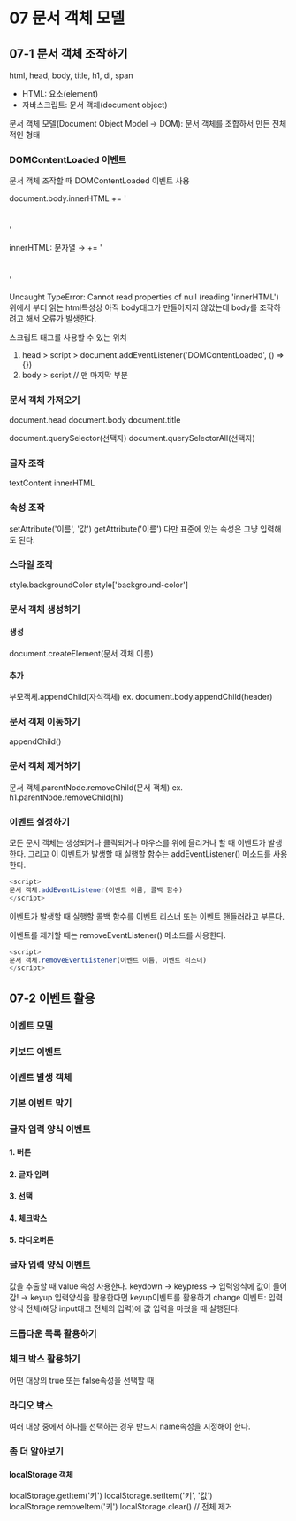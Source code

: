 # 07 문서 객체 모델
## 07-1 문서 객체 조작하기

html, head, body, title, h1, di, span
- HTML: 요소(element)
- 자바스크립트: 문서 객체(document object)

문서 객체 모델(Document Object Model → DOM): 문서 객체를 조합하서 만든 전체적인 형태

### DOMContentLoaded 이벤트
문서 객체 조작할 때 DOMContentLoaded 이벤트 사용

document.body.innerHTML += '<h1></h1>'

innerHTML: 문자열 → += '<h1></h1>'

Uncaught TypeError: Cannot read properties of null (reading 'innerHTML')
위에서 부터 읽는 html특성상 아직 body태그가 만들어지지 않았는데 body를 조작하려고 해서 오류가 발생한다.

스크립트 태그를 사용할 수 있는 위치
1. head > script > document.addEventListener('DOMContentLoaded', () => {})
2. body > script // 맨 마지막 부분

### 문서 객체 가져오기
document.head
document.body
document.title

document.querySelector(선택자)
document.querySelectorAll(선택자)


### 글자 조작
textContent
innerHTML

### 속성 조작
setAttribute('이름', '값')
getAttribute('이름')
다만 표준에 있는 속성은 그냥 입력해도 된다.


### 스타일 조작
style.backgroundColor
style['background-color']

### 문서 객체 생성하기 
#### 생성
document.createElement(문서 객체 이름)
#### 추가
부모객체.appendChild(자식객체)
ex. document.body.appendChild(header)

### 문서 객체 이동하기
appendChild()

### 문서 객체 제거하기
문서 객체.parentNode.removeChild(문서 객체)
ex. h1.parentNode.removeChild(h1)

### 이벤트 설정하기
모든 문서 객체는 생성되거나 클릭되거나 마우스를 위에 올리거나 할 때 이벤트가 발생한다. 그리고 이 이벤트가 발생할 때 실행할 함수는 addEventListener() 메소드를 사용한다.

```javascript
<script>
문서 객체.addEventListener(이벤트 이름, 콜백 함수)
</script>
```


이벤트가 발생할 때 실행할 콜백 함수를 이벤트 리스너 또는 이벤트 핸들러라고 부른다.

이벤트를 제거할 때는 removeEventListener() 메소드를 사용한다.

```javascript
<script>
문서 객체.removeEventListener(이벤트 이름, 이벤트 리스너)
</script>
```

## 07-2 이벤트 활용
### 이벤트 모델
### 키보드 이벤트
### 이벤트 발생 객체
### 기본 이벤트 막기

### 글자 입력 양식 이벤트
#### 1. 버튼
#### 2. 글자 입력
#### 3. 선택
#### 4. 체크박스
#### 5. 라디오버튼

### 글자 입력 양식 이벤트
값을 추출할 때 value 속성 사용한다.
keydown → keypress → 입력양식에 값이 들어감! → keyup
입력양식을 활용한다면 keyup이벤트를 활용하기
change 이벤트: 입력양식 전체(해당 input태그 전체의 입력)에 값 입력을 마쳤을 때 실행된다. 

### 드롭다운 목록 활용하기

### 체크 박스 활용하기
어떤 대상의 true 또는 false속성을 선택할 때

### 라디오 박스
여러 대상 중에서 하나를 선택하는 경우
반드시 name속성을 지정해야 한다.

### 좀 더 알아보기
#### localStorage 객체
localStorage.getItem('키')
localStorage.setItem('키', '값')
localStorage.removeItem('키')
localStorage.clear()  // 전체 제거